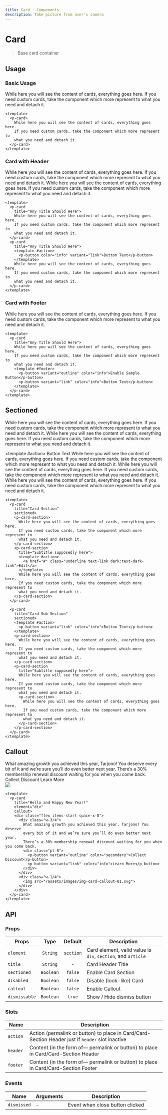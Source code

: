 ```yaml
---
title: Card · Components
description: Take picture from user's camera
---
```


<script setup>
  import pCard from './Card.vue'
  import pButton from '../button/Button.vue'
  import pCardSection from './CardSection.vue'
</script>

<style scoped lang="postcss">
  .preview {
    @apply block;

    p {
      @apply p-0;
    }

    .card {
      @apply mb-6;
    }

    h1, h2, h3, h4, h5, h6 {
      @apply mt-0;
      font-weight: inherit;
    }

    h2 {
      @apply m-0 p-0 border-b-0;
    }
  }
</style>

# Card

> Base card container

## Usage

### Basic Usage

<preview>
  <p-card>
    While here you will see the content of cards, everything goes here.
    If you need custom cards, take the component which more represent to
    what you need and detach it.
  </p-card>
</preview>

```vue
<template>
  <p-card>
    While here you will see the content of cards, everything goes here.
    If you need custom cards, take the component which more represent to
    what you need and detach it.
  </p-card>
</template>
```

### Card with Header
<preview>
  <p-card
    title="Any Title Should Here">
    While here you will see the content of cards, everything goes here.
    If you need custom cards, take the component which more represent to
    what you need and detach it.
  </p-card>
  <p-card
    title="Any Title Should Here">
    <template #action>
      <p-button color="info" variant="link">Button Text</p-button>
    </template>
    While here you will see the content of cards, everything goes here.
    If you need custom cards, take the component which more represent to
    what you need and detach it.
  </p-card>
</preview>

```vue
<template>
  <p-card
    title="Any Title Should Here">
    While here you will see the content of cards, everything goes here.
    If you need custom cards, take the component which more represent to
    what you need and detach it.
  </p-card>
  <p-card
    title="Any Title Should Here">
    <template #action>
      <p-button color="info" variant="link">Button Text</p-button>
    </template>
    While here you will see the content of cards, everything goes here.
    If you need custom cards, take the component which more represent to
    what you need and detach it.
  </p-card>
</template>
```

### Card with Footer
<preview>
  <p-card
    title="Any Title Should Here">
    While here you will see the content of cards, everything goes here.
    If you need custom cards, take the component which more represent to
    what you need and detach it.
    <template #footer>
      <p-button variant="outline" color="info">Enable Sample Button</p-button>
      <p-button variant="link" color="info">Button Text</p-button>
    </template>
  </p-card>
</preview>

```vue
<template>
  <p-card
    title="Any Title Should Here">
    While here you will see the content of cards, everything goes here.
    If you need custom cards, take the component which more represent to
    what you need and detach it.
    <template #footer>
      <p-button variant="outline" color="info">Enable Sample Button</p-button>
      <p-button variant="link" color="info">Button Text</p-button>
    </template>
  </p-card>
</template>
```

## Sectioned
<preview>
  <p-card
    title="Card with Section"
    sectioned>
    <p-card-section>
      While here you will see the content of cards, everything goes here.
      If you need custom cards, take the component which more represent to
      what you need and detach it.
    </p-card-section>
    <p-card-section
      title="Subtitle supposedly here">
      <template #action>
        <a href="#" class="underline text-link dark:text-dark-link">Edit</a>
      </template>
      While here you will see the content of cards, everything goes here.
      If you need custom cards, take the component which more represent to
      what you need and detach it.
    </p-card-section>
  </p-card>

  <p-card
    title="Card with Sub-Section"
    sectioned>
    <template #action>
      <p-button variant="link" color="info">Button Text</p-button>
    </template>
    <p-card-section>
      While here you will see the content of cards, everything goes here.
      If you need custom cards, take the component which more represent to
      what you need and detach it.
    </p-card-section>
    <p-card-section
      title="Subtitle supposedly here">
      While here you will see the content of cards, everything goes here.
      If you need custom cards, take the component which more represent to
      what you need and detach it.
      <p-card-section>
        While here you will see the content of cards, everything goes here.
        If you need custom cards, take the component which more represent to
        what you need and detach it.
      </p-card-section>
    </p-card-section>
  </p-card>
</preview>

```vue
<template>
  <p-card
    title="Card Section"
    sectioned>
    <p-card-section>
      While here you will see the content of cards, everything goes here.
      If you need custom cards, take the component which more represent to
      what you need and detach it.
    </p-card-section>
    <p-card-section
      title="Subtitle supposedly here">
      <template #action>
        <a href="#" class="underline text-link dark:text-dark-link">Edit</a>
      </template>
      While here you will see the content of cards, everything goes here.
      If you need custom cards, take the component which more represent to
      what you need and detach it.
    </p-card-section>
  </p-card>

  <p-card
    title="Card Sub-Section"
    sectioned>
    <template #action>
      <p-button variant="link" color="info">Button Text</p-button>
    </template>
    <p-card-section>
      While here you will see the content of cards, everything goes here.
      If you need custom cards, take the component which more represent to
      what you need and detach it.
    </p-card-section>
    <p-card-section
      title="Subtitle supposedly here">
      While here you will see the content of cards, everything goes here.
      If you need custom cards, take the component which more represent to
      what you need and detach it.
      <p-card-section>
        While here you will see the content of cards, everything goes here.
        If you need custom cards, take the component which more represent to
        what you need and detach it.
      </p-card-section>
    </p-card-section>
  </p-card>
</template>
```

## Callout
<preview>
  <p-card
    title="Hello and Happy New Year!"
    element="div"
    callout>
    <div class="flex items-start space-x-8">
      <div class="w-3/4">
        What amazing growth you achieved this year, Tarjono! You deserve
        every bit of it and we’re sure you’ll do even better next year.
        There’s a 30% membership renewal discount waiting for you when you come back.
        <div class="pt-8">
          <p-button variant="outline" color="secondary">Collect Discount</p-button>
          <p-button variant="link" color="info">Learn More</p-button>
        </div>
      </div>
      <div class="w-1/4">
        <img src="/assets/images/img-card-callout-01.svg">
      </div>
    </div>
  </p-card>
</preview>

```vue
<template>
  <p-card
    title="Hello and Happy New Year!"
    element="div"
    callout>
    <div class="flex items-start space-x-8">
      <div class="w-3/4">
        What amazing growth you achieved this year, Tarjono! You deserve
        every bit of it and we’re sure you’ll do even better next year.
        There’s a 30% membership renewal discount waiting for you when you come back.
        <div class="pt-8">
          <p-button variant="outline" color="secondary">Collect Discount</p-button>
          <p-button variant="link" color="info">Learn More</p-button>
        </div>
      </div>
      <div class="w-1/4">
        <img src="/assets/images/img-card-callout-01.svg">
      </div>
    </div>
  </p-card>
</template>
```

## API

### Props

| Props         |   Type    |  Default  | Description                                                  |
|---------------|:---------:|:---------:|--------------------------------------------------------------|
| `element`     | `String`  | `section` | Card element, valid value is `div`, `section`, and `article` |
| `title`       | `String`  |     -     | Card Header Title                                            |
| `sectioned`   | `Boolean` |  `false`  | Enable Card Section                                          |
| `disabled`    | `Boolean` |  `false`  | Disable (look-like) Card                                     |
| `callout`     | `Boolean` |  `false`  | Enable Callout                                               |
| `dismissable` | `Boolean` |  `true`   | Show / Hide dismiss button                                   |

### Slots
| Name      | Description                                                                                      |
|-----------|--------------------------------------------------------------------------------------------------|
| `action ` | Action (permalink or button) to place in Card/Card-Section Header just if `header` slot inactive |
| `header ` | Content (in the form of— permalink or button) to place in Card/Card-Section Header               |
| `footer ` | Content (in the form of— permalink or button) to place in Card/Card-Section Footer               |

### Events


| Name        | Arguments | Description                     |
|-------------|-----------|---------------------------------|
| `dismissed` | -         | Event when close button clicked |
